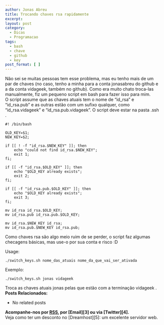 ```yaml
---
author: Jonas Abreu
title: Trocando chaves rsa rapidamente
excerpt:
layout: post
category:
  - Dicas
  - Programacao
tags:
  - bash
  - chave
  - github
  - key
post_format: [ ]
---
```

Não sei se muitas pessoas tem esse problema, mas eu tenho mais de um par de chaves (no caso, tenho a minha para a conta jonasabreu do github e a da conta vidageek, também no github). Como era muito chato troca-las manualmente, fiz um pequeno script em bash para fazer isso para mim.  
O script assume que as chaves atuais tem o nome de “id\_rsa” e “id\_rsa.pub” e as outras estão com um sufixo qualquer, como “id\_rsa.vidageek” e “id\_rsa.pub.vidageek”. O script deve estar na pasta .ssh .

    
    #! /bin/bash
    
    OLD_KEY=$1;
    NEW_KEY=$2;
    
    if [[ ! -f "id_rsa.$NEW_KEY" ]]; then
    	echo "could not find id_rsa.$NEW_KEY";
    	exit 1;
    fi;
    
    if [[ -f "id_rsa.$OLD_KEY" ]]; then
    	echo "$OLD_KEY already exists";
    	exit 2;
    fi;
    
    if [[ -f "id_rsa.pub.$OLD_KEY" ]]; then
    	echo "$OLD_KEY already exists";
    	exit 3;
    fi;
    
    mv id_rsa id_rsa.$OLD_KEY;
    mv id_rsa.pub id_rsa.pub.$OLD_KEY;
    
    mv id_rsa.$NEW_KEY id_rsa;
    mv id_rsa.pub.$NEW_KEY id_rsa.pub;
    
    

Como chaves rsa são algo meio ruim de se perder, o script faz algumas checagens básicas, mas use-o por sua conta e risco :D

Usage:

    ./switch_keys.sh nome_das_atuais nome_da_que_vai_ser_ativada
    

Exemplo:

    ./switch_keys.sh jonas vidageek
    

Troca as chaves atuais jonas pelas que estão com a terminação vidageek . 
**Posts Relacionados:** 
*   No related posts









**Acompanhe-nos por [ RSS][2], por [Email][3] ou via [Twitter][4].**  
Veja como ter um desconto no [Dreamhost][5]: um excelente servidor web.

 [1]: https://twitter.com/share
 [2]: http://feeds.feedburner.com/VidaGeek



